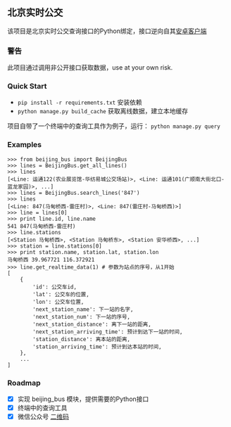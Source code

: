 ## 北京实时公交

该项目是北京实时公交查询接口的Python绑定，接口逆向自其[安卓客户端](http://www.bjjtw.gov.cn/topic/bjssgj/)

### 警告

此项目通过调用非公开接口获取数据，use at your own risk.

### Quick Start

* `pip install -r requirements.txt` 安装依赖
* `python manage.py build_cache` 获取离线数据，建立本地缓存

项目自带了一个终端中的查询工具作为例子，运行： `python manage.py query`

### Examples

    >>> from beijing_bus import BeijingBus
    >>> lines = BeijingBus.get_all_lines()
    >>> lines
    [<Line: 运通122(农业展览馆-华纺易城公交场站)>, <Line: 运通101(广顺南大街北口-蓝龙家园)>, ...]
    >>> lines = BeijingBus.search_lines('847')
    >>> lines
    [<Line: 847(马甸桥西-雷庄村)>, <Line: 847(雷庄村-马甸桥西)>]
    >>> line = lines[0]
    >>> print line.id, line.name
    541 847(马甸桥西-雷庄村)
    >>> line.stations
    [<Station 马甸桥西>, <Station 马甸桥东>, <Station 安华桥西>, ...]
    >>> station = line.stations[0]
    >>> print station.name, station.lat, station.lon
    马甸桥西 39.967721 116.372921
    >>> line.get_realtime_data(1) # 参数为站点的序号，从1开始
    [
        {
            'id': 公交车id,
            'lat': 公交车的位置,
            'lon': 公交车位置,
            'next_station_name': 下一站的名字,
            'next_station_num': 下一站的序号,
            'next_station_distance': 离下一站的距离,
            'next_station_arriving_time': 预计到达下一站的时间,
            'station_distance': 离本站的距离,
            'station_arriving_time': 预计到达本站的时间,
        },
        ...
    ]


### Roadmap

- [x] 实现 beijing_bus 模块，提供需要的Python接口
- [x] 终端中的查询工具
- [x] 微信公众号 [二维码](http://doora.qiniudn.com/bmg5w.jpg)
